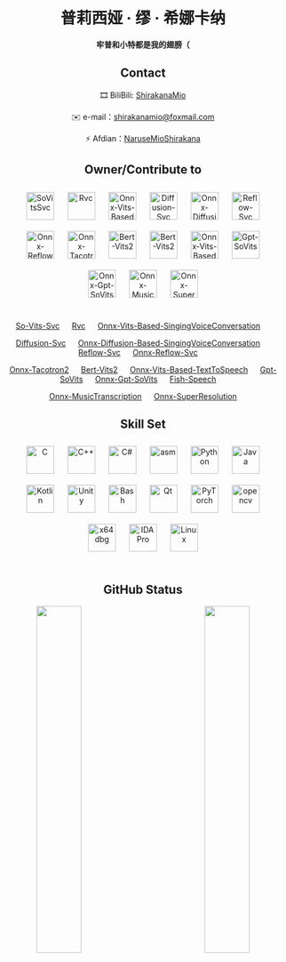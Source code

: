 # <div align="center">普莉西娅 · 缪 · 希娜卡纳</div>
<div align="center"><b>牢普和小特都是我的翅膀（</b></div>

## <div align="center">Contact</div>

<div align="center">

🎞️ BiliBili: [ShirakanaMio](https://space.bilibili.com/108592413)

✉️ e-mail：shirakanamio@foxmail.com
  
⚡ Afdian：[NaruseMioShirakana](https://afdian.tv/a/NaruseMioShirakana)

</div>

## <div align="center">Owner/Contribute to</div>

<table>
  <tr>
      <div align="center">
        <a href="https://github.com/svc-develop-team/so-vits-svc" target="_blank"><img style="margin: 10px" src="https://avatars.githubusercontent.com/u/127122328?s=400&u=5395a98a4f945a3a50cb0cc96c2747505d190dbc&v=4" alt="SoVitsSvc" height="50" /></a> 
        <a href="https://github.com/RVC-Project/Retrieval-based-Voice-Conversion-WebUI" target="_blank"><img style="margin: 10px" src="https://avatars.githubusercontent.com/u/131328897?s=200&v=4" alt="Rvc" height="50" /></a> 
        <a href="https://github.com/NaruseMioShirakana/DragonianLib/blob/master/OnnxLibrary/SingingVoiceConversion/Modules/header/Models/VitsSvc.hpp" target="_blank"><img style="margin: 10px" src="https://avatars.githubusercontent.com/u/40709280?v=4" alt="Onnx-Vits-Based-SingingVoiceConversation" height="50" /></a> 
        <a href="https://github.com/CNChTu/Diffusion-SVC" target="_blank"><img style="margin: 10px" src="https://avatars.githubusercontent.com/u/36254426?v=4" alt="Diffusion-Svc" height="50" /></a> 
        <a href="https://github.com/NaruseMioShirakana/DragonianLib/blob/master/OnnxLibrary/SingingVoiceConversion/Modules/header/Models/DiffSvc.hpp" target="_blank"><img style="margin: 10px" src="https://avatars.githubusercontent.com/u/40709280?v=4" alt="Onnx-Diffusion-Based-SingingVoiceConversation" height="50" /></a> 
        <a href="https://github.com/CNChTu/Diffusion-SVC" target="_blank"><img style="margin: 10px" src="https://avatars.githubusercontent.com/u/36254426?v=4" alt="Reflow-Svc" height="50" /></a> 
        <a href="https://github.com/NaruseMioShirakana/DragonianLib/blob/master/OnnxLibrary/SingingVoiceConversion/Modules/header/Models/ReflowSvc.hpp" target="_blank"><img style="margin: 10px" src="https://avatars.githubusercontent.com/u/40709280?v=4" alt="Onnx-Reflow-Svc" height="50" /></a> 
        <a href="https://github.com/NaruseMioShirakana/DragonianVoice/blob/master/libtts/Modules/Models/header/Tacotron.hpp" target="_blank"><img style="margin: 10px" src="https://avatars.githubusercontent.com/u/40709280?v=4" alt="Onnx-Tacotron2" height="50" /></a> 
        <a href="https://github.com/fishaudio/Bert-VITS2" target="_blank"><img style="margin: 10px" src="https://avatars.githubusercontent.com/u/122017386" alt="Bert-Vits2" height="50" /></a> 
        <a href="https://github.com/fishaudio/fish-speech" target="_blank"><img style="margin: 10px" src="https://avatars.githubusercontent.com/u/122017386" alt="Bert-Vits2" height="50" /></a> 
        <a href="https://github.com/NaruseMioShirakana/DragonianLib/blob/master/OnnxLibrary/TextToSpeech/Modules/Models/Header/Vits.hpp" target="_blank"><img style="margin: 10px" src="https://avatars.githubusercontent.com/u/40709280?v=4" alt="Onnx-Vits-Based-TextToSpeech" height="50" /></a> 
        <a href="https://github.com/RVC-Boss/GPT-SoVITS" target="_blank"><img style="margin: 10px" src="https://avatars.githubusercontent.com/u/131328897?s=200&v=4" alt="Gpt-SoVits" height="50" /></a> 
        <a href="https://github.com/NaruseMioShirakana/DragonianLib/blob/master/OnnxLibrary/TextToSpeech/Modules/Models/Header/GPT-SoVits.hpp" target="_blank"><img style="margin: 10px" src="https://avatars.githubusercontent.com/u/40709280?v=4" alt="Onnx-Gpt-SoVits" height="50" /></a> 
        <a href="https://github.com/NaruseMioShirakana/DragonianLib/tree/master/OnnxLibrary/MusicTranscription" target="_blank"><img style="margin: 10px" src="https://avatars.githubusercontent.com/u/40709280?v=4" alt="Onnx-MusicTranscription" height="50" /></a> 
        <a href="https://github.com/NaruseMioShirakana/DragonianLib/tree/master/OnnxLibrary/SuperResolution" target="_blank"><img style="margin: 10px" src="https://avatars.githubusercontent.com/u/40709280?v=4" alt="Onnx-SuperResolution" height="50" /></a> 
      </div>
  </tr>
</table>

<div align="center">
  
[So-Vits-Svc](https://github.com/svc-develop-team/so-vits-svc) &emsp;
[Rvc](https://github.com/RVC-Project/Retrieval-based-Voice-Conversion-WebUI) &emsp;
[Onnx-Vits-Based-SingingVoiceConversation](https://github.com/NaruseMioShirakana/DragonianLib/blob/master/OnnxLibrary/SingingVoiceConversion/Modules/header/Models/VitsSvc.hpp) &emsp;

[Diffusion-Svc](https://github.com/CNChTu/Diffusion-SVC) &emsp;
[Onnx-Diffusion-Based-SingingVoiceConversation](https://github.com/NaruseMioShirakana/DragonianLib/blob/master/OnnxLibrary/SingingVoiceConversion/Modules/header/Models/DiffSvc.hpp) &emsp;
[Reflow-Svc](https://github.com/CNChTu/Diffusion-SVC) &emsp;
[Onnx-Reflow-Svc](https://github.com/NaruseMioShirakana/DragonianLib/blob/master/OnnxLibrary/SingingVoiceConversion/Modules/header/Models/ReflowSvc.hpp) &emsp;

[Onnx-Tacotron2](https://github.com/NaruseMioShirakana/DragonianVoice/blob/master/libtts/Modules/Models/header/Tacotron.hpp) &emsp;
[Bert-Vits2](https://github.com/fishaudio/Bert-VITS2) &emsp;
[Onnx-Vits-Based-TextToSpeech](https://github.com/NaruseMioShirakana/DragonianLib/blob/master/OnnxLibrary/TextToSpeech/Modules/Models/Header/Vits.hpp) &emsp;
[Gpt-SoVits](https://github.com/RVC-Boss/GPT-SoVITS) &emsp;
[Onnx-Gpt-SoVits](https://github.com/NaruseMioShirakana/DragonianLib/blob/master/OnnxLibrary/TextToSpeech/Modules/Models/Header/GPT-SoVits.hpp) &emsp;
[Fish-Speech](https://github.com/fishaudio/fish-speech) &emsp;

[Onnx-MusicTranscription](https://github.com/NaruseMioShirakana/DragonianLib/tree/master/OnnxLibrary/MusicTranscription) &emsp;
[Onnx-SuperResolution](https://github.com/NaruseMioShirakana/DragonianLib/tree/master/OnnxLibrary/SuperResolution)

</div>


## <div align="center">Skill Set </div>

<table>
  <tr>
      <div align="center">
        <a href="https://www.cprogramming.com/" target="_blank"><img style="margin: 10px" src="https://profilinator.rishav.dev/skills-assets/c-original.svg" alt="C" height="50" /></a> 
        <a href="https://www.cplusplus.com/" target="_blank"><img style="margin: 10px" src="https://profilinator.rishav.dev/skills-assets/cplusplus-original.svg" alt="C++" height="50" /></a>  
        <a href="https://docs.microsoft.com/en-us/dotnet/csharp/" target="_blank"><img style="margin: 10px" src="https://profilinator.rishav.dev/skills-assets/csharp-original.svg" alt="C#" height="50" /></a>  
        <img style="margin: 10px" src="https://github.com/get-icon/geticon/blob/master/icons/assembly.svg" alt="asm" height="50" />
        <a href="https://www.python.org/" target="_blank"><img style="margin: 10px" src="https://profilinator.rishav.dev/skills-assets/python-original.svg" alt="Python" height="50" /></a> 
        <a href="https://www.java.com/" target="_blank"><img style="margin: 10px" src="https://profilinator.rishav.dev/skills-assets/java-original-wordmark.svg" alt="Java" height="50" /></a>  
        <a href="https://kotlinlang.org/" target="_blank"><img style="margin: 10px" src="https://profilinator.rishav.dev/skills-assets/kotlinlang-icon.svg" alt="Kotlin" height="50" /></a>
        <a href="https://unity.com/" target="_blank"><img style="margin: 10px" src="https://profilinator.rishav.dev/skills-assets/unity.png" alt="Unity" height="50" /></a> 
        <a href="https://www.gnu.org/software/bash/" target="_blank"><img style="margin: 10px" src="https://profilinator.rishav.dev/skills-assets/gnu_bash-icon.svg" alt="Bash" height="50" /></a>
        <a href="https://www.qt.io/" target="_blank"><img style="margin: 10px" src="https://upload.wikimedia.org/wikipedia/commons/0/0b/Qt_logo_2016.svg" alt="Qt" height="50" /></a>
        <a href="https://pytorch.org/" target="_blank"><img style="margin: 10px" src="https://profilinator.rishav.dev/skills-assets/pytorch-icon.svg" alt="PyTorch" height="50" /></a>  
        <a href="https://opencv.org/" target="_blank"><img style="margin: 10px" src="https://www.vectorlogo.zone/logos/opencv/opencv-icon.svg" alt="opencv" height="50" /></a>
        <a href="https://github.com/x64dbg/x64dbg" target="_blank"><img style="margin: 10px" src="https://avatars.githubusercontent.com/u/7937360?s=48&v=4" alt="x64dbg" height="50" /></a>  
        <a href="https://hex-rays.com/" target="_blank"><img style="margin: 10px" src="https://s2.loli.net/2024/11/11/Db1mXGwurH4pcFK.jpg" alt="IDA Pro" height="50" /></a>  
        <a href="https://www.linux.org/" target="_blank"><img style="margin: 10px" src="https://profilinator.rishav.dev/skills-assets/linux-original.svg" alt="Linux" height="50" /></a>   
      </div>
  </tr>
</table>

## <div align="center">GitHub Status</div>

<div align="center" width="100%">
<img src="https://github-readme-stats.vercel.app/api?username=NaruseMioShirakana&show_icons=true&count_private=true&hide_border=true" align="left" width="40%"/>
<img src="https://github-readme-stats.vercel.app/api/top-langs/?username=NaruseMioShirakana&hide_border=true&layout=compact&count_private=true" align="right" width="40%" />
</div>


